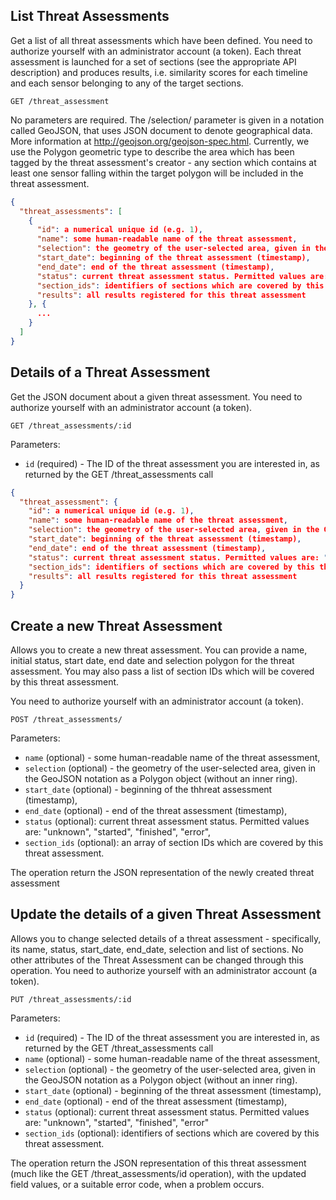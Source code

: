 ## List Threat Assessments

Get a list of all threat assessments which have been defined. You need to authorize yourself with an administrator account (a token).
Each threat assessment is launched for a set of sections (see the appropriate API description) and produces results, i.e. similarity
scores for each timeline and each sensor belonging to any of the target sections.

```
GET /threat_assessment
```

No parameters are required. The /selection/ parameter is given in a notation called GeoJSON, that uses JSON document
to denote geographical data. More information at http://geojson.org/geojson-spec.html. Currently, we use the
Polygon geometric type to describe the area which has been tagged by the threat assessment's creator - any section which
contains at least one sensor falling within the target polygon will be included in the threat assessment.

```json
{
  "threat_assessments": [
    {
      "id": a numerical unique id (e.g. 1),
      "name": some human-readable name of the threat assessment,
      "selection": the geometry of the user-selected area, given in the GeoJSON notation as a Polygon object (without an inner ring).
      "start_date": beginning of the threat assessment (timestamp),
      "end_date": end of the threat assessment (timestamp),
      "status": current threat assessment status. Permitted values are: "unknown", "started", "finished", "error"
      "section_ids": identifiers of sections which are covered by this threat assessment,
      "results": all results registered for this threat assessment
    }, {
      ...
    }
  ]
}
```

## Details of a Threat Assessment

Get the JSON document about a given threat assessment. You need to authorize yourself with an administrator account (a token).

```
GET /threat_assessments/:id
```

Parameters:

+ `id` (required) - The ID of the threat assessment you are interested in, as returned by the GET /threat_assessments call

```json
{
  "threat_assessment": {
    "id": a numerical unique id (e.g. 1),
    "name": some human-readable name of the threat assessment,
    "selection": the geometry of the user-selected area, given in the GeoJSON notation as a Polygon object (without an inner ring).
    "start_date": beginning of the threat assessment (timestamp),
    "end_date": end of the threat assessment (timestamp),
    "status": current threat assessment status. Permitted values are: "unknown", "started", "finished", "error"
    "section_ids": identifiers of sections which are covered by this threat assessment,
    "results": all results registered for this threat assessment
  }
}
```
## Create a new Threat Assessment

Allows you to create a new threat assessment. You can provide a name, initial status, start date, end date and selection polygon for the threat assessment. You may also pass a list of section IDs which will be
covered by this threat assessment.

You need to authorize yourself with an administrator account (a token).

```
POST /threat_assessments/
```

Parameters:

+ `name` (optional) - some human-readable name of the threat assessment,
+ `selection` (optional) - the geometry of the user-selected area, given in the GeoJSON notation as a Polygon object (without an inner ring).
+ `start_date` (optional) - beginning of the thhreat assessment (timestamp),
+ `end_date` (optional) - end of the threat assessment (timestamp),
+ `status` (optional): current threat assessment status. Permitted values are: "unknown", "started", "finished", "error",
+ `section_ids` (optional): an array of section IDs which are covered by this threat assessment.

The operation return the JSON representation of the newly created threat assessment

## Update the details of a given Threat Assessment

Allows you to change selected details of a threat assessment - specifically, its name, status, start_date, end_date, selection and list of sections. No other attributes of the Threat Assessment can be changed through this operation. You need to authorize yourself with an administrator account (a token).

```
PUT /threat_assessments/:id
```

Parameters:

+ `id` (required) - The ID of the threat assessment you are interested in, as returned by the GET /threat_assessments call
+ `name` (optional) - some human-readable name of the threat assessment,
+ `selection` (optional) - the geometry of the user-selected area, given in the GeoJSON notation as a Polygon object (without an inner ring).
+ `start_date` (optional) - beginning of the threat assessment (timestamp),
+ `end_date` (optional) - end of the threat assessment (timestamp),
+ `status` (optional): current threat assessment status. Permitted values are: "unknown", "started", "finished", "error"
+ `section_ids` (optional): identifiers of sections which are covered by this threat assessment.

The operation return the JSON representation of this threat assessment (much like the GET /threat_assessments/id operation), with the updated field values, or a suitable error code, when a problem occurs.